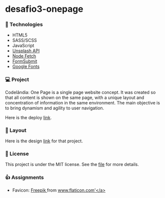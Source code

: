 # desafio3-onepage

### 🚀 Technologies
- HTML5
- SASS/SCSS
- JavaScript
- [Unsplash API](https://unsplash.com/documentation)
- [Node Fetch](https://github.com/node-fetch/node-fetch)
- [FormSubmit](https://formsubmit.co/)
- [Google Fonts](https://fonts.google.com/)

### 💻 Project
Codelândia: One Page is a single page website concept. It was created so that all content is shown on the same page, with a unique layout and concentration of information in the same environment. The main objective is to bring dynamism and agility to user navigation.

Here is the deploy [link](https://desafio1-blog.vercel.app/).

### 🔖 Layout
Here is the design [link](https://www.figma.com/file/Yb9IBH56g7T1hdIyZ3BMNO/Desafios---Codel%C3%A2ndia?node-id=3725%3A2) for that project.

### 📝 License
This project is under the MIT license. See the [file](LICENSE) for more details.

### 👍 Assignments
- Favicon: <a href="https://www.freepik.com" title="Freepik"> Freepik </a> from <a href="https://www.flaticon.com/" title="Flaticon">www.flaticon.com'</a>